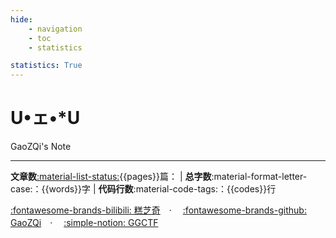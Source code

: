 ```yaml
---
hide:
    - navigation
    - toc
    - statistics

statistics: True
---
```


# U•ェ•*U

<link rel="stylesheet" href="css/index.css">
<div class="center-container">
  <span class="note-text">GaoZQi's Note</span>
</div>

---
<!-- <span id="web-time"></span> -->
<b>文章数</b>[:material-list-status:](./pages/Home/activity.md){{pages}}篇：   | <b>总字数</b>:material-format-letter-case:：{{words}}字 | <b>代码行数</b>:material-code-tags:：{{codes}}行

[:fontawesome-brands-bilibili: 糕芝奇](https://space.bilibili.com/229571662)　·　
[:fontawesome-brands-github: GaoZQi](https://github.com/GaoZQi)　·　
[:simple-notion: GGCTF](https://gaozqi.notion.site/d89d2c01587a4e87bd173ad8c8fd52f7?v=1a424dd567664341957429ba3a4b8ac4&pvs=4)

<!-- [:fontawesome-regular-clock: 近期文章：](.\pages\Home\list.md)[其他 > CCBC](.\pages\Other\CCBC\index.md) -->
<!-- 
<script>
function updateTime() {
    var date = new Date();
    var now = date.getTime();
    // var startDate = new Date("");
    var start = startDate.getTime();
    var diff = now - start;
    var y, d, h, m;
    y = Math.floor(diff / (365 *24* 3600 *1000));
    diff -= y* 365 *24* 3600 *1000;
    d = Math.floor(diff / (24* 3600 *1000));
    h = Math.floor(diff / (3600* 1000) % 24);
    m = Math.floor(diff / (60 *1000) % 60);
    if (y == 0) {
        document.getElementById("web-time").innerHTML = d + "<span class=\"heti-spacing\"> </span>天<span class=\"heti-spacing\"> </span>" + h + "<span class=\"heti-spacing\"> </span>小时<span class=\"heti-spacing\"> </span>" + m + "<span class=\"heti-spacing\"> </span>分钟";
    } else {
        document.getElementById("web-time").innerHTML = y + "<span class=\"heti-spacing\"> </span>年<span class=\"heti-spacing\"> </span>" + d + "<span class=\"heti-spacing\"> </span>天<span class=\"heti-spacing\"> </span>" + h + "<span class=\"heti-spacing\"> </span>小时<span class=\"heti-spacing\"> </span>" + m + "<span class=\"heti-spacing\"> </span>分钟";
    }
    setTimeout(updateTime, 1000* 60);
}
updateTime();
function toggle_statistics() {
    var statistics = document.getElementById("statistics");
    if (statistics.style.opacity == 0) {
        statistics.style.opacity = 1;
    } else {
        statistics.style.opacity = 0;
    }
}
</script> -->
